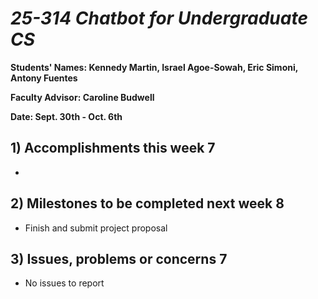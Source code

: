 # *25-314 Chatbot for Undergraduate CS*

**Students' Names: Kennedy Martin, Israel Agoe-Sowah, Eric Simoni, Antony Fuentes**

**Faculty Advisor: Caroline Budwell**

**Date: Sept. 30th - Oct. 6th**

## 1) Accomplishments this week 7
   - 

## 2) Milestones to be completed next week 8
   - Finish and submit project proposal

## 3) Issues, problems or concerns 7
   - No issues to report 

